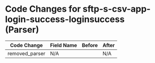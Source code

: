 # Code Changes for sftp-s-csv-app-login-success-loginsuccess (Parser)

| Code Change | Field Name | Before | After |
|-------------|------------|--------|-------|
| removed_parser | N/A |  | N/A |